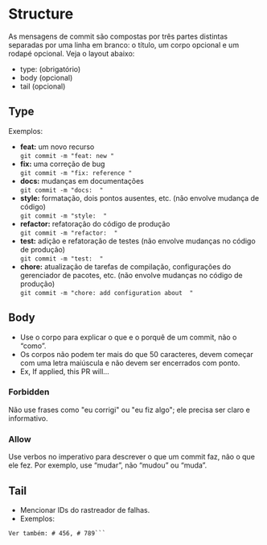 # Structure
As mensagens de commit são compostas por três partes distintas separadas por uma linha em branco: o título, um corpo opcional e um rodapé opcional. Veja o layout abaixo: 
- type: (obrigatório) 
- body (opcional)
- tail (opcional)

## Type
Exemplos: 
- **feat:** um novo recurso <br/>
`git commit -m "feat: new "`
- **fix:** uma correção de bug <br/>
`git commit -m "fix: reference "`
- **docs:** mudanças em documentações <br/>
`git commit -m "docs:  "`
- **style:** formatação, dois pontos ausentes, etc. (não envolve mudança de código) <br/>
`git commit -m "style:  "`
- **refactor:** refatoração do código de produção <br/>
`git commit -m "refactor:  "`
- **test:** adição e refatoração de testes (não envolve mudanças no código de produção) <br/>
`git commit -m "test:  "`
- **chore:** atualização de tarefas de compilação, configurações do gerenciador de pacotes, etc. (não envolve mudanças no código de produção) <br/>
`git commit -m "chore: add configuration about  "`


## Body
- Use o corpo para explicar o que e o porquê de um commit, não o “como”.
- Os corpos não podem ter mais do que 50 caracteres, devem começar com uma letra maiúscula e não devem ser encerrados com ponto.
- Ex, If applied, this PR will...

### Forbidden
Não use frases como "eu corrigi" ou "eu fiz algo"; ele precisa ser claro e informativo.  

### Allow
Use verbos no imperativo para descrever o que um commit faz, não o que ele fez. Por exemplo, use “mudar”, não “mudou” ou “muda”. 

 
## Tail
- Mencionar IDs do rastreador de falhas.
- Exemplos:<br/>
```Resolve: # 123
Ver também: # 456, # 789```
